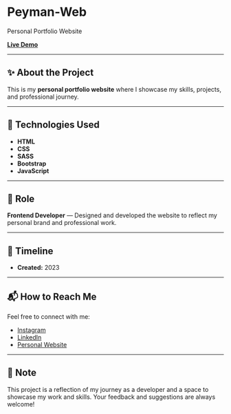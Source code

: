 # Peyman-Web  
Personal Portfolio Website  

[**Live Demo**](https://peymanmotamedifar.github.io/peyman-web/)  

---

## ✨ About the Project  
This is my **personal portfolio website** where I showcase my skills, projects, and professional journey.  

---

## 🚀 Technologies Used  
- **HTML**  
- **CSS**  
- **SASS**  
- **Bootstrap**  
- **JavaScript**  

---

## 🎯 Role  
**Frontend Developer** — Designed and developed the website to reflect my personal brand and professional work.  

---

## 📅 Timeline  
- **Created:** 2023  

---

## 📬 How to Reach Me  
Feel free to connect with me:  
- [Instagram](https://www.instagram.com/peyman_web)  
- [LinkedIn](https://www.linkedin.com/in/peymanmotamedifar)  
- [Personal Website](https://www.peyman-web.ir)  

---

## 📌 Note  
This project is a reflection of my journey as a developer and a space to showcase my work and skills. Your feedback and suggestions are always welcome!  
